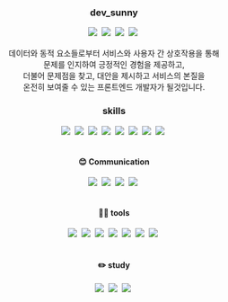 ### <div align="center">dev_sunny</div>
<div align="center">
    <a href="https://msweb.tistory.com/" target="_blank"><img src="https://img.shields.io/badge/Tech_Blog-DD0B78?style=flat-square&logo=tistory&logoColor=white"/></a>&nbsp;
    <a href="mailto:miseon920@gmail.com"><img src="https://img.shields.io/badge/miseon920@gmail.com-EA4335?style=flat-square&logo=Gmail&logoColor=white"/></a>&nbsp;
    <a href="https://open.kakao.com/me/Su_ny" target="_blank"><img src="https://img.shields.io/badge/chat-FFCD00?style=flat-square&logo=kakaotalk&logoColor=white"/></a>&nbsp;
    <a href="https://github.com/miseon920" target="_blank"><img src="https://img.shields.io/badge/github-181717?style=flat-square&logo=github&logoColor=white"/></a>&nbsp;
</div>
<br/>

<div align="center">
    데이터와 동적 요소들로부터 서비스와 사용자 간 상호작용을 통해 <br />
    문제를 인지하여 긍정적인 경험을 제공하고, <br />
    더불어 문제점을 찾고, 대안을 제시하고 서비스의 본질을 <br />
    온전히 보여줄 수 있는 프론트엔드 개발자가 될것입니다. <br/>
</div>

### <div align="center">skills</div>
<div align="center">
    <img src="https://img.shields.io/badge/React-61DAFB?style=flat-square&logo=react&logoColor=white"/>&nbsp;
    <img src="https://img.shields.io/badge/Vue-4FC08D?style=flat-square&logo=vuedotjs&logoColor=white"/>&nbsp;
    <img src="https://img.shields.io/badge/Html-E34F26?style=flat-square&logo=html5&logoColor=white"/>&nbsp;
    <img src="https://img.shields.io/badge/Css-1572B6?style=flat-square&logo=css3&logoColor=white"/>&nbsp;
    <img src="https://img.shields.io/badge/Scss-CC6699?style=flat-square&logo=sass&logoColor=white"/>&nbsp;
    <img src="https://img.shields.io/badge/Javascript-F7DF1E?style=flat-square&logo=javascript&logoColor=white"/>&nbsp;
    <img src="https://img.shields.io/badge/Typescript-3178C6?style=flat-square&logo=typescript&logoColor=white"/>&nbsp;
    <img src="https://img.shields.io/badge/Jquery-0769AD?style=flat-square&logo=jquery&logoColor=white"/>&nbsp;
</div>
<br/>

<!-- ![Anurag's GitHub stats](https://github-readme-stats.vercel.app/api?username=miseon920&show_icons=true&theme=radical) -->

#### <div align="center">😊 Communication</div>
<div align="center">
    <img src="https://img.shields.io/badge/jira-0052CC?style=flat-square&logo=jira&logoColor=white"/>&nbsp;
    <img src="https://img.shields.io/badge/confluence-172B4D?style=flat-square&logo=confluence&logoColor=white"/>&nbsp;
    <img src="https://img.shields.io/badge/figma-F24E1E?style=flat-square&logo=figma&logoColor=white"/>&nbsp;
    <img src="https://img.shields.io/badge/zeplin-F59637?style=flat-square&logo=azurepipelines&logoColor=white"/>&nbsp;
</div>
<br/>

#### <div align="center">🧑‍💻 tools</div>
<div align="center">
    <img src="https://img.shields.io/badge/Nextjs-000000?style=flat-square&logo=nextdotjs&logoColor=white"/>&nbsp;
    <img src="https://img.shields.io/badge/Nuxtjs-00DC82?style=flat-square&logo=nuxtdotjs&logoColor=white"/>&nbsp;
    <img src="https://img.shields.io/badge/Bootstrap-7952B3?style=flat-square&logo=bootstrap&logoColor=white"/>&nbsp;
    <img src="https://img.shields.io/badge/TailwindCSS-06B6D4?style=flat-square&logo=tailwindcss&logoColor=white"/>&nbsp;
    <img src="https://img.shields.io/badge/Gnuboard-4d0585?style=flat-square&logo=gnuboard&logoColor=white"/>&nbsp;
    <img src="https://img.shields.io/badge/Gitlab-FC6D26?style=flat-square&logo=gitlab&logoColor=white"/>&nbsp;
    <img src="https://img.shields.io/badge/GitHub-181717?style=flat-square&logo=github&logoColor=white"/>&nbsp;
</div>
<br/>

#### <div align="center">✏️ study</div>
<div align="center">
    <img src="https://img.shields.io/badge/php-777BB4?style=flat-square&logo=php&logoColor=white"/>&nbsp;
    <img src="https://img.shields.io/badge/mysql-mysql?style=flat-square&logo=mysql&logoColor=white"/>&nbsp;
    <img src="https://img.shields.io/badge/java-027396?style=flat-square&logo=java&logoColor=white"/>&nbsp;
</div>
